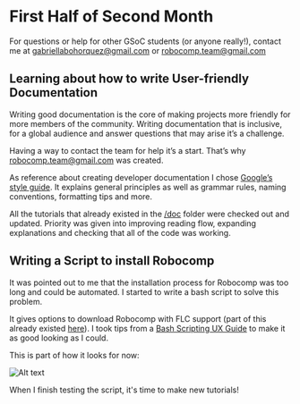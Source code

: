 # First Half of Second Month 

For questions or help for other GSoC students (or anyone really!), contact me at gabriellabohorquez@gmail.com or robocomp.team@gmail.com  

## Learning about how to write User-friendly Documentation

Writing good documentation is the core of making projects more friendly for more members of the community. Writing documentation that is inclusive, for a global audience and answer questions that may arise it’s a challenge.

Having a way to contact the team for help it’s a start. That’s why robocomp.team@gmail.com was created.

As reference about creating developer documentation I chose [Google’s style guide](https://developers.google.com/style/). It explains general principles as well as grammar rules, naming conventions, formatting tips and more.

All the tutorials that already existed in the [/doc](https://github.com/robocomp/robocomp/tree/highlyunstable/doc) folder were checked out and updated. Priority was given into improving reading flow, expanding explanations and checking that all of the code was working.

## Writing a Script to install Robocomp

It was pointed out to me that the installation process for Robocomp was too long and could be automated. I started to write a bash script to solve this problem.

It gives options to download Robocomp with FLC support (part of this already existed [here](https://github.com/robocomp/robocomp/blob/highlyunstable/doc/install-robocomp-dev.sh)). I took tips from a [Bash Scripting UX Guide](https://codeburst.io/13-tips-tricks-for-writing-shell-scripts-with-awesome-ux-19a525ae05ae) to make it as good looking as I could.

This is part of how it looks for now:

![Alt text](https://i.imgur.com/nm2wYyP.png)

When I finish testing the script, it's time to make new tutorials!








